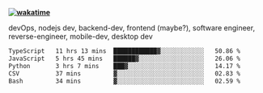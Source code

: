 **[![wakatime](https://wakatime.com/badge/user/87646243-158a-4241-a3cb-668e1fa2dbb8.svg)](https://wakatime.com/@87646243-158a-4241-a3cb-668e1fa2dbb8?style=plastic)**


devOps, nodejs dev, backend-dev, frontend (maybe?), software engineer, reverse-engineer, mobile-dev, desktop dev

<!--START_SECTION:waka-->

```txt
TypeScript   11 hrs 13 mins  ████████████▓░░░░░░░░░░░░   50.86 %
JavaScript   5 hrs 45 mins   ██████▓░░░░░░░░░░░░░░░░░░   26.06 %
Python       3 hrs 7 mins    ███▓░░░░░░░░░░░░░░░░░░░░░   14.17 %
CSV          37 mins         ▓░░░░░░░░░░░░░░░░░░░░░░░░   02.83 %
Bash         34 mins         ▓░░░░░░░░░░░░░░░░░░░░░░░░   02.59 %
```

<!--END_SECTION:waka-->

